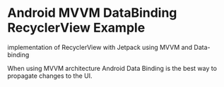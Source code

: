 # Android MVVM DataBinding RecyclerView Example

implementation of RecyclerView with Jetpack using MVVM and Data-binding

When using MVVM architecture Android Data Binding is the best way to propagate changes to the UI.
